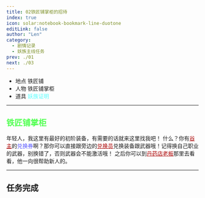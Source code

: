 ```yaml
---
title: 02铁匠铺掌柜的招待
index: true
icon: solar:notebook-bookmark-line-duotone
editLink: false
author: "Len"
category:
  - 剧情记录
  - 妖族主线任务
prev: ./01
next: ./03
---
```


- 地点 铁匠铺
- 人物 铁匠铺掌柜
- 道具 <span style="color: #55FFFF;">妖族证明</span>

------

## <span style="color:#55FF55;font-weight:bold;">铁匠铺掌柜</span>

年轻人，我这里有最好的初阶装备，有需要的话就来这里找我吧！
什么？你有<span style="color: #AA0000;"><span style="text-decoration: underline;">谷主</span></span>的<span style="color: #5555FF;">兑换</span><span style="color: #5555FF;">券</span>啊？那你可以直接跟旁边的<span style="color: #AA0000;"><span style="text-decoration: underline;">兑换员</span></span>兑换装备跟武器哦！记得换自己职业的武器，别换错了，否则武器会不能激活哦！
之后你可以到<span style="color: #AA0000;"><span style="text-decoration: underline;">丹药店老板</span></span>那里去看看，他一向很帮助新人的。

------

## 任务完成


